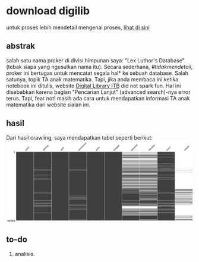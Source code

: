 # download digilib
untuk proses lebih mendetail mengenai proses, [lihat di sini](https://nbviewer.jupyter.org/github/kekavigi/kegabutan/blob/master/download%20digilib/main.ipynb)

## abstrak
salah satu nama proker di divisi himpunan saya: "Lex Luthor's Database" (tebak siapa yang ngusulkan nama itu). Secara sederhana, *#tidakmendetail*, proker ini bertugas untuk mencatat segala hal* ke sebuah database. Salah satunya, topik TA anak matematika. Tapi, jika anda membaca ini ketika notebook ini ditulis, website [Digital Library ITB](www.digilib.itb.ac.id) did not spark fun. Hal ini disebabkan karena bagian "Pencarian Lanjut" (advanced search)-nya error terus. Tapi, fear not! masih ada cara untuk mendapatkan informasi TA anak matematika dari website sialan ini.

## hasil
Dari hasil crawling, saya mendapatkan tabel seperti berikut:
![Kondisi CSV](na_matrix.png)

## to-do
1. analisis.